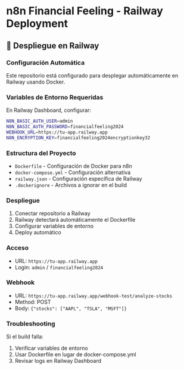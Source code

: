 # n8n Financial Feeling - Railway Deployment

## 🚀 Despliegue en Railway

### Configuración Automática

Este repositorio está configurado para desplegar automáticamente en Railway usando Docker.

### Variables de Entorno Requeridas

En Railway Dashboard, configurar:

```bash
N8N_BASIC_AUTH_USER=admin
N8N_BASIC_AUTH_PASSWORD=financialfeeling2024
WEBHOOK_URL=https://tu-app.railway.app
N8N_ENCRYPTION_KEY=financialfeeling2024encryptionkey32
```

### Estructura del Proyecto

- `Dockerfile` - Configuración de Docker para n8n
- `docker-compose.yml` - Configuración alternativa
- `railway.json` - Configuración específica de Railway
- `.dockerignore` - Archivos a ignorar en el build

### Despliegue

1. Conectar repositorio a Railway
2. Railway detectará automáticamente el Dockerfile
3. Configurar variables de entorno
4. Deploy automático

### Acceso

- URL: `https://tu-app.railway.app`
- Login: `admin` / `financialfeeling2024`

### Webhook

- URL: `https://tu-app.railway.app/webhook-test/analyze-stocks`
- Method: POST
- Body: `{"stocks": ["AAPL", "TSLA", "MSFT"]}`

### Troubleshooting

Si el build falla:
1. Verificar variables de entorno
2. Usar Dockerfile en lugar de docker-compose.yml
3. Revisar logs en Railway Dashboard 